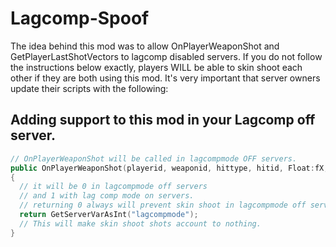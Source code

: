 Lagcomp-Spoof
=============

The idea behind this mod was to allow OnPlayerWeaponShot and GetPlayerLastShotVectors to lagcomp disabled servers. If you do not follow the instructions below exactly, players WILL be able to skin shoot each other if they are both using this mod. It's very important that server owners update their scripts with the following:


Adding support to this mod in your Lagcomp off server.
------------
```cpp
// OnPlayerWeaponShot will be called in lagcompmode OFF servers.
public OnPlayerWeaponShot(playerid, weaponid, hittype, hitid, Float:fX, Float:fY, Float:fZ)
{
  // it will be 0 in lagcompmode off servers
  // and 1 with lag comp mode on servers.
  // returning 0 always will prevent skin shoot in lagcompmode off servers.
  return GetServerVarAsInt("lagcompmode");
  // This will make skin shoot shots account to nothing.
}
```
